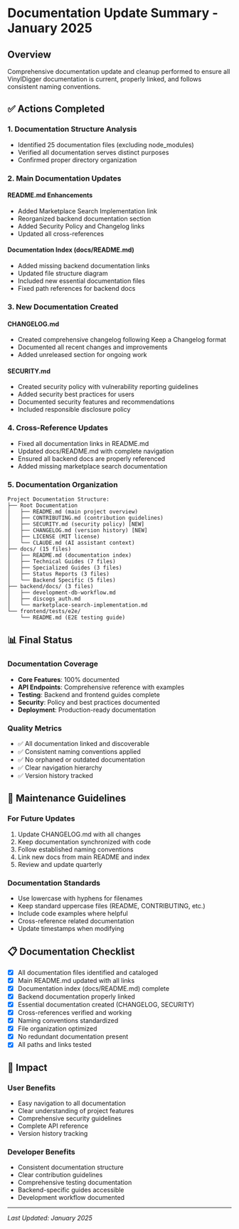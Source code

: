 # Documentation Update Summary - January 2025

## Overview
Comprehensive documentation update and cleanup performed to ensure all VinylDigger documentation is current, properly linked, and follows consistent naming conventions.

## ✅ Actions Completed

### 1. Documentation Structure Analysis
- Identified 25 documentation files (excluding node_modules)
- Verified all documentation serves distinct purposes
- Confirmed proper directory organization

### 2. Main Documentation Updates

#### README.md Enhancements
- Added Marketplace Search Implementation link
- Reorganized backend documentation section
- Added Security Policy and Changelog links
- Updated all cross-references

#### Documentation Index (docs/README.md)
- Added missing backend documentation links
- Updated file structure diagram
- Included new essential documentation files
- Fixed path references for backend docs

### 3. New Documentation Created

#### CHANGELOG.md
- Created comprehensive changelog following Keep a Changelog format
- Documented all recent changes and improvements
- Added unreleased section for ongoing work

#### SECURITY.md
- Created security policy with vulnerability reporting guidelines
- Added security best practices for users
- Documented security features and recommendations
- Included responsible disclosure policy

### 4. Cross-Reference Updates
- Fixed all documentation links in README.md
- Updated docs/README.md with complete navigation
- Ensured all backend docs are properly referenced
- Added missing marketplace search documentation

### 5. Documentation Organization

```
Project Documentation Structure:
├── Root Documentation
│   ├── README.md (main project overview)
│   ├── CONTRIBUTING.md (contribution guidelines)
│   ├── SECURITY.md (security policy) [NEW]
│   ├── CHANGELOG.md (version history) [NEW]
│   ├── LICENSE (MIT license)
│   └── CLAUDE.md (AI assistant context)
├── docs/ (15 files)
│   ├── README.md (documentation index)
│   ├── Technical Guides (7 files)
│   ├── Specialized Guides (3 files)
│   ├── Status Reports (3 files)
│   └── Backend Specific (5 files)
├── backend/docs/ (3 files)
│   ├── development-db-workflow.md
│   ├── discogs_auth.md
│   └── marketplace-search-implementation.md
└── frontend/tests/e2e/
    └── README.md (E2E testing guide)
```

## 📊 Final Status

### Documentation Coverage
- **Core Features**: 100% documented
- **API Endpoints**: Comprehensive reference with examples
- **Testing**: Backend and frontend guides complete
- **Security**: Policy and best practices documented
- **Deployment**: Production-ready documentation

### Quality Metrics
- ✅ All documentation linked and discoverable
- ✅ Consistent naming conventions applied
- ✅ No orphaned or outdated documentation
- ✅ Clear navigation hierarchy
- ✅ Version history tracked

## 🔄 Maintenance Guidelines

### For Future Updates
1. Update CHANGELOG.md with all changes
2. Keep documentation synchronized with code
3. Follow established naming conventions
4. Link new docs from main README and index
5. Review and update quarterly

### Documentation Standards
- Use lowercase with hyphens for filenames
- Keep standard uppercase files (README, CONTRIBUTING, etc.)
- Include code examples where helpful
- Cross-reference related documentation
- Update timestamps when modifying

## 📋 Documentation Checklist

- [x] All documentation files identified and cataloged
- [x] Main README.md updated with all links
- [x] Documentation index (docs/README.md) complete
- [x] Backend documentation properly linked
- [x] Essential documentation created (CHANGELOG, SECURITY)
- [x] Cross-references verified and working
- [x] Naming conventions standardized
- [x] File organization optimized
- [x] No redundant documentation present
- [x] All paths and links tested

## 🎯 Impact

### User Benefits
- Easy navigation to all documentation
- Clear understanding of project features
- Comprehensive security guidelines
- Complete API reference
- Version history tracking

### Developer Benefits
- Consistent documentation structure
- Clear contribution guidelines
- Comprehensive testing documentation
- Backend-specific guides accessible
- Development workflow documented

---

*Last Updated: January 2025*
